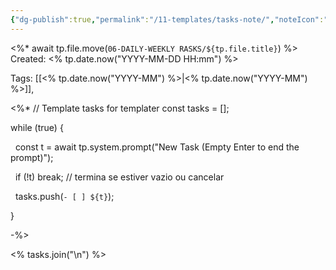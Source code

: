 ```yaml
---
{"dg-publish":true,"permalink":"/11-templates/tasks-note/","noteIcon":""}
---
```


<%* await tp.file.move(`06-DAILY-WEEKLY RASKS/${tp.file.title}`) %>
Created: <% tp.date.now("YYYY-MM-DD HH:mm") %>

Tags: [[<% tp.date.now("YYYY-MM") %>\|<% tp.date.now("YYYY-MM") %>]], 
 
<%*
// Template tasks for templater
const tasks = [];

while (true) {

  const t = await tp.system.prompt("New Task (Empty Enter to end the prompt)");

  if (!t) break; // termina se estiver vazio ou cancelar

  tasks.push(`- [ ] ${t}`);

}

-%>

<% tasks.join("\n") %>